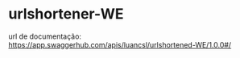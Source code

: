 # urlshortener-WE

url de documentação: https://app.swaggerhub.com/apis/luancsl/urlshortened-WE/1.0.0#/